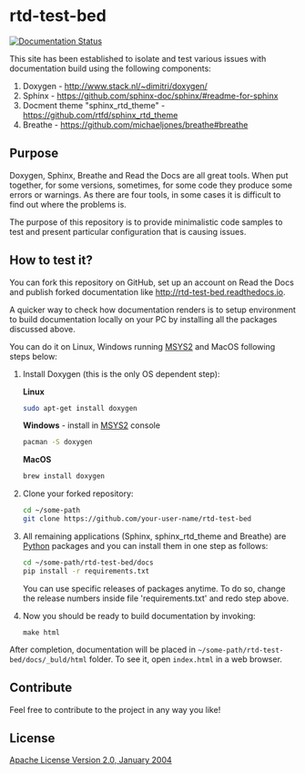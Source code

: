 # rtd-test-bed

[![Documentation Status](https://readthedocs.org/projects/rtd-test-bed/badge/?version=latest)](http://rtd-test-bed.readthedocs.io/en/latest/?badge=latest)

This site has been established to isolate and test various issues with documentation build using the following components:

1. Doxygen - http://www.stack.nl/~dimitri/doxygen/
2. Sphinx - https://github.com/sphinx-doc/sphinx/#readme-for-sphinx
3. Docment theme "sphinx_rtd_theme" - https://github.com/rtfd/sphinx_rtd_theme
4. Breathe - https://github.com/michaeljones/breathe#breathe


## Purpose

Doxygen, Sphinx, Breathe and Read the Docs are all great tools. When put together, for some versions, sometimes, for some code they produce some errors or warnings. As there are four tools, in some cases it is difficult to find out where the problems is.

The purpose of this repository is to provide minimalistic code samples to test and present particular configuration that is causing issues. 


## How to test it?

You can fork this repository on GitHub, set up an account on Read the Docs and publish forked documentation like http://rtd-test-bed.readthedocs.io.

A quicker way to check how documentation renders is to setup environment to build documentation locally on your PC by installing all the packages discussed above. 

You can do it on Linux, Windows running [MSYS2](http://www.msys2.org/) and MacOS following steps below:


1.  Install Doxygen (this is the only OS dependent step):

    **Linux**

    ```bash
    sudo apt-get install doxygen
    ```

    **Windows** - install in [MSYS2](http://www.msys2.org/) console

    ```bash
    pacman -S doxygen
    ```

    **MacOS**

    ```bash
    brew install doxygen
    ```

2.  Clone your forked repository:

    ```bash
    cd ~/some-path
    git clone https://github.com/your-user-name/rtd-test-bed
    ```

3.  All remaining applications (Sphinx, sphinx_rtd_theme and Breathe) are [Python](https://www.python.org/) packages and you can install them in one step as follows:

    ```bash
    cd ~/some-path/rtd-test-bed/docs
    pip install -r requirements.txt
    ```
    You can use specific releases of packages anytime. To do so, change the release numbers inside file 'requirements.txt' and redo step above.

4.  Now you should be ready to build documentation by invoking:

    ```
    make html
    ```

After completion, documentation will be placed in `~/some-path/rtd-test-bed/docs/_buld/html` folder. To see it, open `index.html` in a web browser.  


## Contribute

Feel free to contribute to the project in any way you like!


## License

[Apache License Version 2.0, January 2004](LICENSE)

